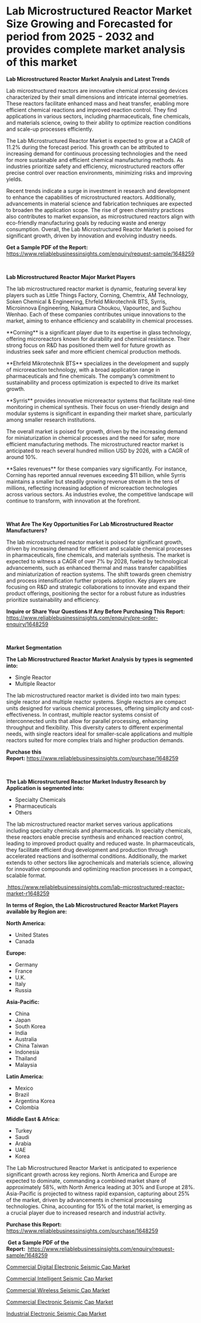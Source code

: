 <p><h1>Lab Microstructured Reactor Market Size Growing and Forecasted for period from 2025 - 2032 and provides complete market analysis of this market</h1></p><p><strong>Lab Microstructured Reactor Market Analysis and Latest Trends</strong></p>
<p><p>Lab microstructured reactors are innovative chemical processing devices characterized by their small dimensions and intricate internal geometries. These reactors facilitate enhanced mass and heat transfer, enabling more efficient chemical reactions and improved reaction control. They find applications in various sectors, including pharmaceuticals, fine chemicals, and materials science, owing to their ability to optimize reaction conditions and scale-up processes efficiently.</p><p>The Lab Microstructured Reactor Market is expected to grow at a CAGR of 11.2% during the forecast period. This growth can be attributed to increasing demand for continuous processing technologies and the need for more sustainable and efficient chemical manufacturing methods. As industries prioritize safety and efficiency, microstructured reactors offer precise control over reaction environments, minimizing risks and improving yields.</p><p>Recent trends indicate a surge in investment in research and development to enhance the capabilities of microstructured reactors. Additionally, advancements in material science and fabrication techniques are expected to broaden the application scope. The rise of green chemistry practices also contributes to market expansion, as microstructured reactors align with eco-friendly manufacturing goals by reducing waste and energy consumption. Overall, the Lab Microstructured Reactor Market is poised for significant growth, driven by innovation and evolving industry needs.</p></p>
<p><strong>Get a Sample PDF of the Report:&nbsp;</strong> <a href="https://www.reliablebusinessinsights.com/enquiry/request-sample/1648259?utm_campaign=96&utm_medium=2&utm_source=Github&utm_content=ia&utm_term=25032025&utm_id=lab-microstructured-reactor">https://www.reliablebusinessinsights.com/enquiry/request-sample/1648259</a></p>
<p>&nbsp;</p>
<p><strong>Lab Microstructured Reactor Major Market Players</strong></p>
<p><p>The lab microstructured reactor market is dynamic, featuring several key players such as Little Things Factory, Corning, Chemtrix, AM Technology, Soken Chemical & Engineering, Ehrfeld Mikrotechnik BTS, Syrris, Microinnova Engineering, Nakamura Choukou, Vapourtec, and Suzhou Wenhao. Each of these companies contributes unique innovations to the market, aiming to enhance efficiency and scalability in chemical processes.</p><p>**Corning** is a significant player due to its expertise in glass technology, offering microreactors known for durability and chemical resistance. Their strong focus on R&D has positioned them well for future growth as industries seek safer and more efficient chemical production methods.</p><p>**Ehrfeld Mikrotechnik BTS** specializes in the development and supply of microreaction technology, with a broad application range in pharmaceuticals and fine chemicals. The company’s commitment to sustainability and process optimization is expected to drive its market growth.</p><p>**Syrris** provides innovative microreactor systems that facilitate real-time monitoring in chemical synthesis. Their focus on user-friendly design and modular systems is significant in expanding their market share, particularly among smaller research institutions.</p><p>The overall market is poised for growth, driven by the increasing demand for miniaturization in chemical processes and the need for safer, more efficient manufacturing methods. The microstructured reactor market is anticipated to reach several hundred million USD by 2026, with a CAGR of around 10%. </p><p>**Sales revenues** for these companies vary significantly. For instance, Corning has reported annual revenues exceeding $11 billion, while Syrris maintains a smaller but steadily growing revenue stream in the tens of millions, reflecting increasing adoption of microreaction technologies across various sectors. As industries evolve, the competitive landscape will continue to transform, with innovation at the forefront.</p></p>
<p>&nbsp;</p>
<p><strong>What Are The Key Opportunities For Lab Microstructured Reactor Manufacturers?</strong></p>
<p><p>The lab microstructured reactor market is poised for significant growth, driven by increasing demand for efficient and scalable chemical processes in pharmaceuticals, fine chemicals, and materials synthesis. The market is expected to witness a CAGR of over 7% by 2028, fueled by technological advancements, such as enhanced thermal and mass transfer capabilities and miniaturization of reaction systems. The shift towards green chemistry and process intensification further propels adoption. Key players are focusing on R&D and strategic collaborations to innovate and expand their product offerings, positioning the sector for a robust future as industries prioritize sustainability and efficiency.</p></p>
<p><strong>Inquire or Share Your Questions If Any Before Purchasing This Report:</strong> <a href="https://www.reliablebusinessinsights.com/enquiry/pre-order-enquiry/1648259?utm_campaign=96&utm_medium=2&utm_source=Github&utm_content=ia&utm_term=25032025&utm_id=lab-microstructured-reactor">https://www.reliablebusinessinsights.com/enquiry/pre-order-enquiry/1648259</a></p>
<p>&nbsp;</p>
<p><strong>Market Segmentation</strong></p>
<p><strong>The Lab Microstructured Reactor Market Analysis by types is segmented into:</strong></p>
<p><ul><li>Single Reactor</li><li>Multiple Reactor</li></ul></p>
<p><p>The lab microstructured reactor market is divided into two main types: single reactor and multiple reactor systems. Single reactors are compact units designed for various chemical processes, offering simplicity and cost-effectiveness. In contrast, multiple reactor systems consist of interconnected units that allow for parallel processing, enhancing throughput and flexibility. This diversity caters to different experimental needs, with single reactors ideal for smaller-scale applications and multiple reactors suited for more complex trials and higher production demands.</p></p>
<p><strong>Purchase this Report:&nbsp;</strong><a href="https://www.reliablebusinessinsights.com/purchase/1648259?utm_campaign=96&utm_medium=2&utm_source=Github&utm_content=ia&utm_term=25032025&utm_id=lab-microstructured-reactor">https://www.reliablebusinessinsights.com/purchase/1648259</a></p>
<p>&nbsp;</p>
<p><strong>The Lab Microstructured Reactor Market Industry Research by Application is segmented into:</strong></p>
<p><ul><li>Specialty Chemicals</li><li>Pharmaceuticals</li><li>Others</li></ul></p>
<p><p>The lab microstructured reactor market serves various applications including specialty chemicals and pharmaceuticals. In specialty chemicals, these reactors enable precise synthesis and enhanced reaction control, leading to improved product quality and reduced waste. In pharmaceuticals, they facilitate efficient drug development and production through accelerated reactions and isothermal conditions. Additionally, the market extends to other sectors like agrochemicals and materials science, allowing for innovative compounds and optimizing reaction processes in a compact, scalable format.</p></p>
<p><a href="https://www.reliablebusinessinsights.com/lab-microstructured-reactor-market-r1648259?utm_campaign=96&utm_medium=2&utm_source=Github&utm_content=ia&utm_term=25032025&utm_id=lab-microstructured-reactor">&nbsp;https://www.reliablebusinessinsights.com/lab-microstructured-reactor-market-r1648259</a></p>
<p><strong>In terms of Region, the Lab Microstructured Reactor Market Players available by Region are:</strong></p>
<p>
    <p> <strong> North America: </strong>
        <ul>
            <li>United States</li>
            <li>Canada</li>
        </ul>
        </p> 
    <p> <strong> Europe: </strong>
        <ul>
            <li>Germany</li>
            <li>France</li>
            <li>U.K.</li>
            <li>Italy</li>
            <li>Russia</li>
        </ul>
        </p> 
    <p> <strong> Asia-Pacific: </strong>
        <ul>
            <li>China</li>
            <li>Japan</li>
            <li>South Korea</li>
            <li>India</li>
            <li>Australia</li>
            <li>China Taiwan</li>
            <li>Indonesia</li>
            <li>Thailand</li>
            <li>Malaysia</li>
        </ul>
        </p> 
    <p> <strong> Latin America: </strong>
        <ul>
            <li>Mexico</li>
            <li>Brazil</li>
            <li>Argentina Korea</li>
            <li>Colombia</li>
        </ul>
        </p> 
    <p> <strong> Middle East & Africa: </strong>
        <ul>
            <li>Turkey</li>
            <li>Saudi</li>
            <li>Arabia</li>
            <li>UAE</li>
            <li>Korea</li>
        </ul>
    </p>
    </p>
<p><p>The Lab Microstructured Reactor Market is anticipated to experience significant growth across key regions. North America and Europe are expected to dominate, commanding a combined market share of approximately 58%, with North America leading at 30% and Europe at 28%. Asia-Pacific is projected to witness rapid expansion, capturing about 25% of the market, driven by advancements in chemical processing technologies. China, accounting for 15% of the total market, is emerging as a crucial player due to increased research and industrial activity.</p></p>
<p><strong>Purchase this Report: </strong><a href="https://www.reliablebusinessinsights.com/purchase/1648259?utm_campaign=96&utm_medium=2&utm_source=Github&utm_content=ia&utm_term=25032025&utm_id=lab-microstructured-reactor">https://www.reliablebusinessinsights.com/purchase/1648259</a></p>
<p>&nbsp;<strong>Get a Sample PDF of the Report:&nbsp;&nbsp;</strong><a href="https://www.reliablebusinessinsights.com/enquiry/request-sample/1648259?utm_campaign=96&utm_medium=2&utm_source=Github&utm_content=ia&utm_term=25032025&utm_id=lab-microstructured-reactor">https://www.reliablebusinessinsights.com/enquiry/request-sample/1648259</a></p>
<p><strong></strong></p>
<p><p><a href="https://github.com/forttgoddym7/Market-Research-Report-List-1/blob/main/commercial-digital-electronic-seismic-cap-market.md?utm_campaign=96&utm_medium=2&utm_source=Github&utm_content=ia&utm_term=25032025&utm_id=lab-microstructured-reactor">Commercial Digital Electronic Seismic Cap Market</a></p><p><a href="https://github.com/kabotcaddoub/Market-Research-Report-List-1/blob/main/commercial-intelligent-seismic-cap-market.md?utm_campaign=96&utm_medium=2&utm_source=Github&utm_content=ia&utm_term=25032025&utm_id=lab-microstructured-reactor">Commercial Intelligent Seismic Cap Market</a></p><p><a href="https://github.com/duskodazzi34/Market-Research-Report-List-1/blob/main/commercial-wireless-seismic-cap-market.md?utm_campaign=96&utm_medium=2&utm_source=Github&utm_content=ia&utm_term=25032025&utm_id=lab-microstructured-reactor">Commercial Wireless Seismic Cap Market</a></p><p><a href="https://github.com/drevertevell/Market-Research-Report-List-1/blob/main/commercial-electronic-seismic-cap-market.md?utm_campaign=96&utm_medium=2&utm_source=Github&utm_content=ia&utm_term=25032025&utm_id=lab-microstructured-reactor">Commercial Electronic Seismic Cap Market</a></p><p><a href="https://github.com/daddskokenk4/Market-Research-Report-List-1/blob/main/industrial-electronic-seismic-cap-market.md?utm_campaign=96&utm_medium=2&utm_source=Github&utm_content=ia&utm_term=25032025&utm_id=lab-microstructured-reactor">Industrial Electronic Seismic Cap Market</a></p></p>
